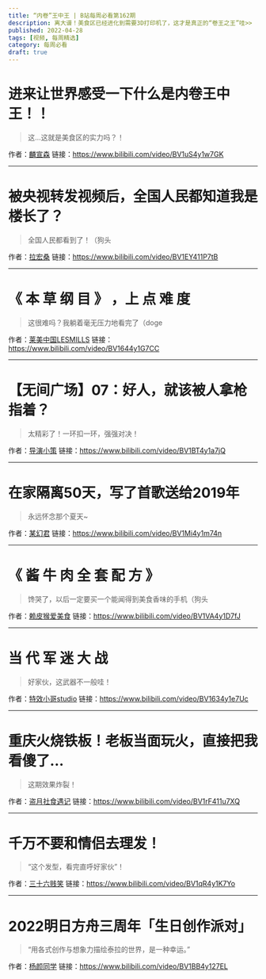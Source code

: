 ```yaml
---
title: “内卷”王中王 | B站每周必看第162期
description: 离大谱！美食区已经进化到需要3D打印机了，这才是真正的“卷王之王”哇>>
published: 2022-04-28
tags: [视频, 每周精选]
category: 每周必看
draft: true
---
```


# 进来让世界感受一下什么是内卷王中王！！
> 这...这就是美食区的实力吗？！

作者：[麟宣森](https://space.bilibili.com/52190805)
链接：https://www.bilibili.com/video/BV1uS4y1w7GK

---

# 被央视转发视频后，全国人民都知道我是楼长了？
> 全国人民都看到了！（狗头

作者：[拉宏桑](https://space.bilibili.com/11870568)
链接：https://www.bilibili.com/video/BV1EY411P7tB

---

# 《 本 草 纲 目 》 ，上 点 难 度
> 这很难吗？我躺着毫无压力地看完了（doge

作者：[莱美中国LESMILLS](https://space.bilibili.com/495370757)
链接：https://www.bilibili.com/video/BV1644y1G7CC

---

# 【无间广场】07：好人，就该被人拿枪指着？
> 太精彩了！一环扣一环，强强对决！

作者：[导演小策](https://space.bilibili.com/81824112)
链接：https://www.bilibili.com/video/BV1BT4y1a7jQ

---

# 在家隔离50天，写了首歌送给2019年
> 永远怀念那个夏天~

作者：[某幻君](https://space.bilibili.com/1577804)
链接：https://www.bilibili.com/video/BV1Mi4y1m74n

---

# 《 酱 牛 肉 全 套 配 方 》
> 馋哭了，以后一定要买一个能闻得到美食香味的手机（狗头

作者：[赖皮猴爱美食](https://space.bilibili.com/270105105)
链接：https://www.bilibili.com/video/BV1VA4y1D7fJ

---

# 当 代 军 迷 大 战
> 好家伙，这武器不一般哇！

作者：[特效小哥studio](https://space.bilibili.com/3066511)
链接：https://www.bilibili.com/video/BV1634y1e7Uc

---

# 重庆火烧铁板！老板当面玩火，直接把我看傻了…
> 这期效果炸裂！

作者：[盗月社食遇记](https://space.bilibili.com/99157282)
链接：https://www.bilibili.com/video/BV1rF411u7XQ

---

# 千万不要和情侣去理发！
> “这个发型，看完直呼好家伙”！

作者：[三十六贱笑](https://space.bilibili.com/90361813)
链接：https://www.bilibili.com/video/BV1qR4y1K7Yo

---

# 2022明日方舟三周年「生日创作派对」
> “用各式创作与想象力描绘泰拉的世界，是一种幸运。”

作者：[杨颜同学](https://space.bilibili.com/755824)
链接：https://www.bilibili.com/video/BV1BB4y127EL

